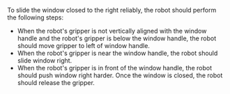 To slide the window closed to the right reliably, the robot should perform the following steps:
- When the robot's gripper is not vertically aligned with the window handle and the robot's gripper is below the window handle, the robot should move gripper to left of window handle.
- When the robot's gripper is near the window handle, the robot should slide window right.
- When the robot's gripper is in front of the window handle, the robot should push window right harder. Once the window is closed, the robot should release the gripper.